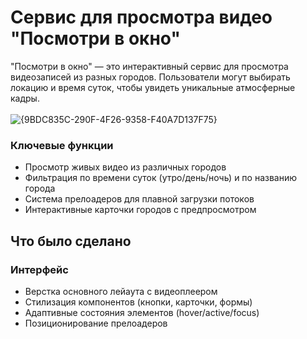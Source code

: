 # Сервис для просмотра видео "Посмотри в окно"
"Посмотри в окно" — это интерактивный сервис для просмотра видеозаписей из разных городов. Пользователи могут выбирать локацию и время суток, чтобы увидеть уникальные атмосферные кадры.
<br><br>
![{9BDC835C-290F-4F26-9358-F40A7D137F75}](https://github.com/user-attachments/assets/ff40f20d-463f-45a1-81c8-f2c95b83b633)
### Ключевые функции
- Просмотр живых видео из различных городов
- Фильтрация по времени суток (утро/день/ночь) и по названию города
- Система прелоадеров для плавной загрузки потоков
- Интерактивные карточки городов с предпросмотром
## Что было сделано
### Интерфейс
- Верстка основного лейаута с видеоплеером
- Стилизация компонентов (кнопки, карточки, формы)
- Адаптивные состояния элементов (hover/active/focus)
- Позиционирование прелоадеров
